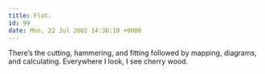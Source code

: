 ```yaml
---
title: Flat.
id: 99
date: Mon, 22 Jul 2002 14:36:10 +0000
---
```


There’s the cutting, hammering, and fitting followed by mapping, diagrams, and calculating. Everywhere I look, I see cherry wood.





